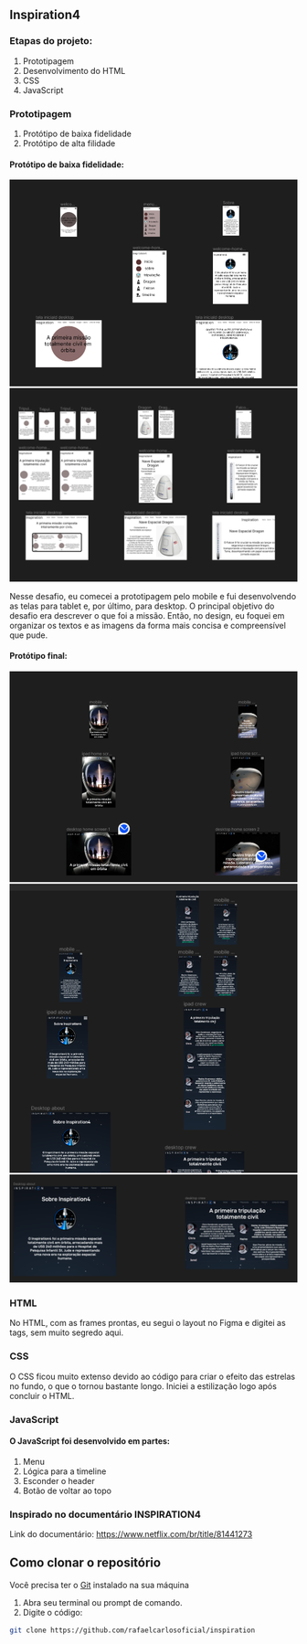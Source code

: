 ## Inspiration4

### Etapas do projeto:
1. Prototipagem
2. Desenvolvimento do HTML 
3. CSS
4. JavaScript

### Prototipagem
 1. Protótipo de baixa fidelidade
 2. Protótipo de alta filidade

#### Protótipo de baixa fidelidade:

<div>
<img src="images/baixa1.png" alt="Protótipo baixa fidelidade">
<img src="images/baixa2.png" alt="Protótipo baixa fidelidade">
</div>

Nesse desafio, eu comecei a prototipagem pelo mobile e fui desenvolvendo as telas para tablet e, por último, para desktop. O principal objetivo do desafio era descrever o que foi a missão. Então, no design, eu foquei em organizar os textos e as imagens da forma mais concisa e compreensível que pude.

#### Protótipo final:
<div>
<img src="images/alta1.png" alt="Protótipo Final">
<img src="images/alta2.png" alt="Protótipo Final">
<img src="images/alta3.png" alt="Protótipo Final">
<br>
<div>

### HTML

No HTML, com as frames prontas, eu segui o layout no Figma e digitei as tags, sem muito segredo aqui.

### CSS
O CSS ficou muito extenso devido ao código para criar o efeito das estrelas no fundo, o que o tornou bastante longo. Iniciei a estilização logo após concluir o HTML.
### JavaScript

#### O JavaScript foi desenvolvido em partes:

1. Menu
2. Lógica para a timeline
3. Esconder o header
4. Botão de voltar ao topo


### Inspirado no documentário INSPIRATION4
 Link do documentário: 
https://www.netflix.com/br/title/81441273

 
## Como clonar o repositório
 Você precisa ter o [Git](https://git-scm.com/)  instalado na sua máquina

1. Abra seu terminal ou prompt de comando.
2. Digite o código:
```bash
git clone https://github.com/rafaelcarlosoficial/inspiration
```
